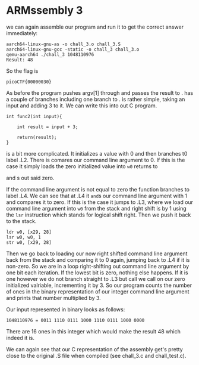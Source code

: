 # ARMssembly 3

we can again assemble our program and run it to get the correct answer immediately:

```
aarch64-linux-gnu-as -o chall_3.o chall_3.S
aarch64-linux-gnu-gcc -static -o chall_3 chall_3.o
qemu-aarch64 ./chall_3 1048110976
Result: 48
```

So the flag is 

```
picoCTF{00000030}
```

As before the program pushes argv[1] through <atoi> and passes the result to <func1>. <func1> has a couple of branches including one branch to <func2>. <func2> is rather simple, taking an input and adding 3 to it. We can write this into out C program.

```
int func2(int input){

    int result = input + 3;

    return(result);
}
```

<func1> is a bit more complicated. It initializes a value with 0 and then branches t0 label .L2. There is comares our command line argument to 0. If this is the case it simply loads the zero initialized value into `w0` returns to <main> and <printf>s out said zero.

If the command line argument is not equal to zero the function branches to label .L4. We can see that at .L4 it `and`s our command line argument with 1 and compares it to zero. If this is the case it jumps to .L3, where we load our command line argument into `w0` from the stack and right shift is by 1 using the `lsr` instruction which stands for logical shift right. Then we push it back to the stack.

```
ldr	w0, [x29, 28]
lsr	w0, w0, 1
str	w0, [x29, 28]
```

Then we go back to loading our now right shifted command line argument back from the stack and comparing it to 0 again, jumping back to .L4 if it is non-zero. So we are in a loop right-shifting out command line argument by one bit each iteration. If the lowest bit is zero, nothing else happens. If it is one however we do not branch straight to .L3 but call we call <func2> on our zero initialized valriable, incrementing it by 3. So our program counts the number of ones in the binary representation of our integer command line argument and prints that number multiplied by 3. 

Our input represented in binary looks as follows:
```
1048110976 = 0011 1110 0111 1000 1110 0111 1000 0000
```
There are 16 ones in this integer which would make the result 48 which indeed it is.

We can again see that our C representation of the assembly get's pretty close to the original .S file when compiled (see chall_3.c and chall_test.c).